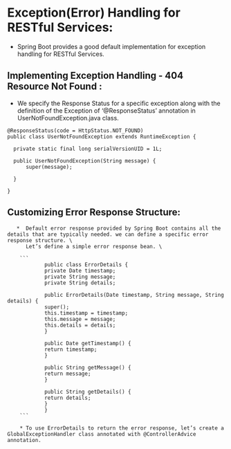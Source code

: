 # Exception(Error) Handling for RESTful Services:
 - Spring Boot provides a good default implementation for exception handling for RESTful Services. 
## Implementing Exception Handling - 404 Resource Not Found :
 - We specify the Response Status for a specific exception along with the definition of the Exception of ‘@ResponseStatus’ annotation in UserNotFoundException.java class.
  ```
  @ResponseStatus(code = HttpStatus.NOT_FOUND)
  public class UserNotFoundException extends RuntimeException {

    private static final long serialVersionUID = 1L;

    public UserNotFoundException(String message) {
        super(message);

    }

  }
  ```

  ## Customizing Error Response Structure:
       *  Default error response provided by Spring Boot contains all the details that are typically needed. we can define a specific error response structure. \
          Let’s define a simple error response bean. \

        ```
                public class ErrorDetails {
                private Date timestamp;
                private String message;
                private String details;

                public ErrorDetails(Date timestamp, String message, String details) {
                super();
                this.timestamp = timestamp;
                this.message = message;
                this.details = details;
                }

                public Date getTimestamp() {
                return timestamp;
                }

                public String getMessage() {
                return message;
                }

                public String getDetails() {
                return details;
                }
                }
        ```
        
        * To use ErrorDetails to return the error response, let’s create a GlobalExceptionHandler class annotated with @ControllerAdvice annotation. 
  